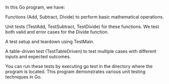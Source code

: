 In this Go program, we have:

Functions (Add, Subtract, Divide) to perform basic mathematical operations.

Unit tests (TestAdd, TestSubtract, TestDivide) for these functions. We test both valid and error cases for the Divide function.

A test setup and teardown using TestMain.

A table-driven test (TestTableDriven) to test multiple cases with different inputs and expected outcomes.

You can run these tests by executing go test in the directory where the program is located. This program demonstrates various unit testing techniques in Go.